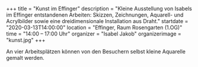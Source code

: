 +++
title = "Kunst im Effinger"
description = "Kleine Ausstellung von Isabels im Effinger entstandenen Arbeiten: Skizzen, Zeichnungen, Aquarell- und Acrylbilder sowie eine dreidimensionale Installation aus Draht."
startdate = "2020-03-13T14:00:00"
location = "Effinger, Raum Rosengarten (1.OG)"
time = "14:00 – 17:00 Uhr"
organizer = "Isabel Jakob"
organizerimage = "kunst.jpg"
+++

An vier Arbeitsplätzen können von den Besuchern selbst kleine Aquarelle gemalt werden.